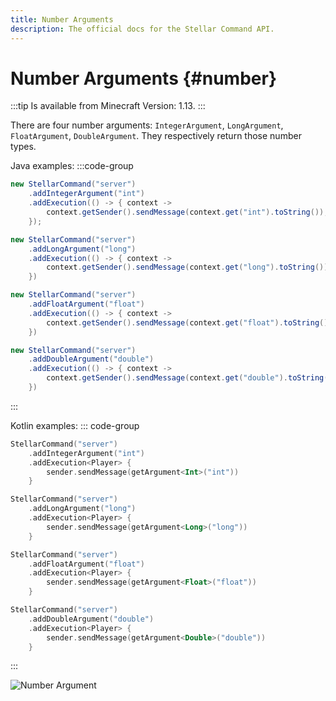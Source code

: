 ```yaml
---
title: Number Arguments
description: The official docs for the Stellar Command API.
---
```


# Number Arguments {#number}

:::tip
Is available from Minecraft Version: 1.13.
:::

There are four number arguments: `IntegerArgument`, `LongArgument`, `FloatArgument`, `DoubleArgument`. They respectively return those number types.

Java examples:
:::code-group
```Java [Integer]
new StellarCommand("server")
    .addIntegerArgument("int")
    .addExecution(() -> { context ->
        context.getSender().sendMessage(context.get("int").toString()); // should be converter to context["int"] if possible
    });
```
```Java [Long]
new StellarCommand("server")
    .addLongArgument("long")
    .addExecution(() -> { context ->
        context.getSender().sendMessage(context.get("long").toString())
    })
```
```Java [Float]
new StellarCommand("server")
    .addFloatArgument("float")
    .addExecution(() -> { context ->
        context.getSender().sendMessage(context.get("float").toString())
    })
```
```Java [Double]
new StellarCommand("server")
    .addDoubleArgument("double")
    .addExecution(() -> { context ->
        context.getSender().sendMessage(context.get("double").toString())
    })
```
:::

Kotlin examples:
::: code-group
```Kotlin [Integer]
StellarCommand("server")
    .addIntegerArgument("int")
    .addExecution<Player> {
        sender.sendMessage(getArgument<Int>("int"))
    }
```
```Kotlin [Long]
StellarCommand("server")
    .addLongArgument("long")
    .addExecution<Player> {
        sender.sendMessage(getArgument<Long>("long"))
    }
```
```Kotlin [Float]
StellarCommand("server")
    .addFloatArgument("float")
    .addExecution<Player> {
        sender.sendMessage(getArgument<Float>("float"))
    }
```
```Kotlin [Double]
StellarCommand("server")
    .addDoubleArgument("double")
    .addExecution<Player> {
        sender.sendMessage(getArgument<Double>("double"))
    }
```
:::

![Number Argument](https://cdn.lutto.dev/stellar/gifs/number.gif)